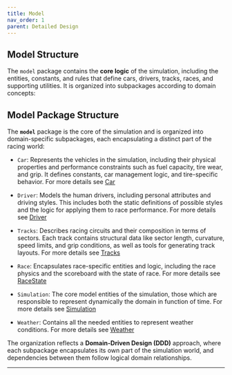 ```yaml
---
title: Model
nav_order: 1
parent: Detailed Design
---
```


## Model Structure

The `model` package contains the **core logic** of the simulation, including the entities, constants, and rules that
define cars, drivers, tracks, races, and supporting utilities. It is organized into subpackages according to domain
concepts:

## Model Package Structure

The **`model`** package is the core of the simulation and is organized into domain-specific subpackages, each
encapsulating a distinct part of the racing world:

- `Car`:
  Represents the vehicles in the simulation, including their physical properties and performance constraints such as
  fuel capacity, tire wear, and grip. It defines constants, car management logic, and tire-specific behavior. For more
  details see [Car](../model/fraccalvieri/ines.md#car)

- `Driver`:
  Models the human drivers, including personal attributes and driving styles. This includes both the static definitions
  of possible styles and the logic for applying them to race performance. For more
  details see [Driver](../model/fraccalvieri/ines.md#driver)

- `Tracks`:
  Describes racing circuits and their composition in terms of sectors. Each track contains structural data like sector
  length, curvature, speed limits, and grip conditions, as well as tools for generating track layouts. For more
  details see [Tracks](../model/vuksan/model_entities.md#track)

- `Race`:
  Encapsulates race-specific entities and logic, including the race physics and the scoreboard with the state of race. For more
  details see [RaceState](../model/vuksan/simulation.md#racestate)

- `Simulation`:
  The core model entities of the simulation, those which are responsible to represent dynamically the domain in function
  of time. For more
  details see [Simulation](../model/vuksan/simulation.md#simulation)

- `Weather`:
  Contains all the needed entities to represent weather conditions. For more
  details see [Weather](../model/vuksan/model_entities.md#weather)

The organization reflects a **Domain-Driven Design (DDD)** approach, where each subpackage encapsulates its own part of
the simulation world, and dependencies between them follow logical domain relationships.

---

